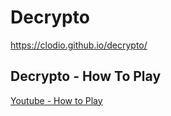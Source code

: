 # Decrypto

https://clodio.github.io/decrypto/

## Decrypto - How To Play

[Youtube - How to Play](https://www.youtube.com/watch?v=2DBg7Z2-pQ4)
